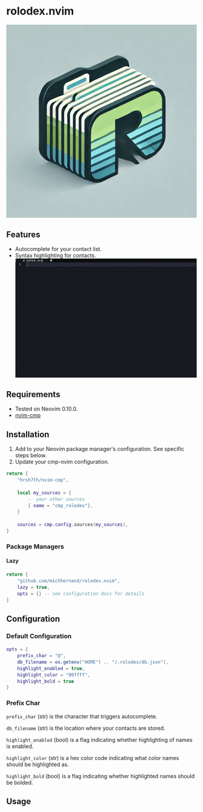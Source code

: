 # rolodex.nvim

![Logo](./repo/logo.png)

## Features
- Autocomplete for your contact list.
- Syntax highlighting for contacts.
![Demo1](./repo/demo1.gif)

## Requirements
- Tested on Neovim 0.10.0.
- [nvim-cmp](https://github.com/hrsh7th/nvim-cmp)

## Installation
1. Add to your Neovim package manager's configuration. See specific steps below.
2. Update your cmp-nvim configuration.
```lua
return {
    "hrsh7th/nvim-cmp",

    local my_sources = {
        -- your other sources
        { name = "cmp_rolodex"},
    }

    sources = cmp.config.sources(my_sources),
}
```

### Package Managers
#### Lazy
```lua
return {
    "github.com/michhernand/rolodex.nvim",
    lazy = true,
    opts = {} -- see configuration docs for details
}
```

## Configuration
### Default Configuration
```lua
opts = {
    prefix_char = "@",
    db_filename = os.getenv("HOME") .. "/.rolodex/db.json"),
    highlight_enabled = true,
    highlight_color = "00ffff",
    highlight_bold = true
}
```

### Prefix Char
`prefix_char` (str) is the character that triggers autocomplete.

`db_filename` (str) is the location where your contacts are stored.

`highlight_enabled` (bool) is a flag indicating whether highlighting of names is enabled.

`highlight_color` (str) is a hex color code indicating what color names should be highlighted as.

`highlight_bold` (bool) is a flag indicating whether highlighted names should be bolded.

## Usage
